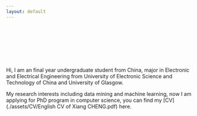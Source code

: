 ```yaml
---
layout: default
---
```


 <br/><br/>

<br/>

<br/>

<br/>

Hi, I am an final year undergraduate student from China, major in Electronic and Electrical Engineering from University of Electronic Science and Technology of China and University of Glasgow. 

My research interests including data mining and machine learning, now I am applying for PhD program in computer science, you can find my [CV](./assets/CV/English CV of Xiang CHENG.pdf) here. 


